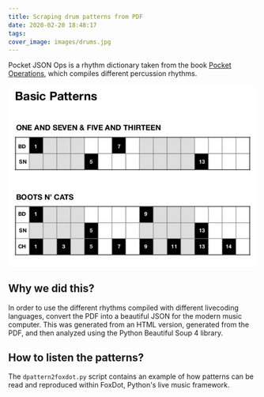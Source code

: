 ```yaml
---
title: Scraping drum patterns from PDF
date: 2020-02-20 18:48:17
tags:
cover_image: images/drums.jpg
---
```


Pocket JSON Ops is a rhythm dictionary taken from the book [Pocket Operations](https://b.shittyrecording.studio/file/shittyrec/print/Pocket+Operations+(2019-07-01).pdf), which compiles different percussion rhythms.

![alt text](https://github.com/bu3nAmigue/pocket-json-ops/raw/master/pattern_example.jpg)


## Why we did this?

In order to use the different rhythms compiled with different livecoding languages, convert the PDF into a beautiful JSON for the modern music computer. This was generated from an HTML version, generated from the PDF, and then analyzed using the Python Beautiful Soup 4 library.

## How to listen the patterns?

The `dpattern2foxdot.py` script contains an example of how patterns can be read and reproduced within FoxDot, Python's live music framework.